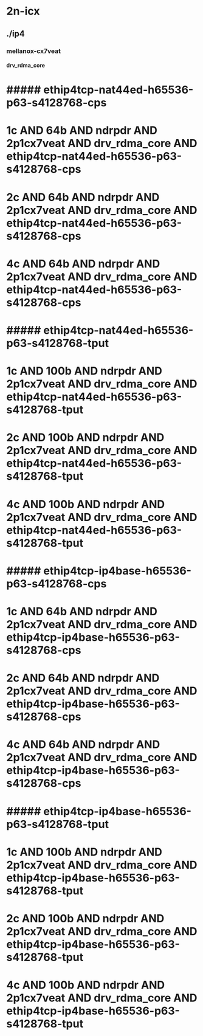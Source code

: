 # 2n-icx
## ./ip4
### mellanox-cx7veat
#### drv_rdma_core
# ##### ethip4tcp-nat44ed-h65536-p63-s4128768-cps
# 1c AND 64b AND ndrpdr AND 2p1cx7veat AND drv_rdma_core AND ethip4tcp-nat44ed-h65536-p63-s4128768-cps
# 2c AND 64b AND ndrpdr AND 2p1cx7veat AND drv_rdma_core AND ethip4tcp-nat44ed-h65536-p63-s4128768-cps
# 4c AND 64b AND ndrpdr AND 2p1cx7veat AND drv_rdma_core AND ethip4tcp-nat44ed-h65536-p63-s4128768-cps
# ##### ethip4tcp-nat44ed-h65536-p63-s4128768-tput
# 1c AND 100b AND ndrpdr AND 2p1cx7veat AND drv_rdma_core AND ethip4tcp-nat44ed-h65536-p63-s4128768-tput
# 2c AND 100b AND ndrpdr AND 2p1cx7veat AND drv_rdma_core AND ethip4tcp-nat44ed-h65536-p63-s4128768-tput
# 4c AND 100b AND ndrpdr AND 2p1cx7veat AND drv_rdma_core AND ethip4tcp-nat44ed-h65536-p63-s4128768-tput
# ##### ethip4tcp-ip4base-h65536-p63-s4128768-cps
# 1c AND 64b AND ndrpdr AND 2p1cx7veat AND drv_rdma_core AND ethip4tcp-ip4base-h65536-p63-s4128768-cps
# 2c AND 64b AND ndrpdr AND 2p1cx7veat AND drv_rdma_core AND ethip4tcp-ip4base-h65536-p63-s4128768-cps
# 4c AND 64b AND ndrpdr AND 2p1cx7veat AND drv_rdma_core AND ethip4tcp-ip4base-h65536-p63-s4128768-cps
# ##### ethip4tcp-ip4base-h65536-p63-s4128768-tput
# 1c AND 100b AND ndrpdr AND 2p1cx7veat AND drv_rdma_core AND ethip4tcp-ip4base-h65536-p63-s4128768-tput
# 2c AND 100b AND ndrpdr AND 2p1cx7veat AND drv_rdma_core AND ethip4tcp-ip4base-h65536-p63-s4128768-tput
# 4c AND 100b AND ndrpdr AND 2p1cx7veat AND drv_rdma_core AND ethip4tcp-ip4base-h65536-p63-s4128768-tput